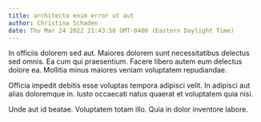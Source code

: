 ```yaml
---
title: architecto enim error ut aut
author: Christina Schaden
date: Thu Mar 24 2022 21:43:58 GMT-0400 (Eastern Daylight Time)
---
```

In officiis dolorem sed aut. Maiores dolorem sunt necessitatibus delectus sed omnis. Ea cum qui praesentium. Facere libero autem eum delectus dolore ea. Mollitia minus maiores veniam voluptatem repudiandae.

 Officia impedit debitis esse voluptas tempora adipisci velit. In adipisci aut alias doloremque in. Iusto occaecati natus quaerat et voluptatem quia nisi.

 Unde aut id beatae. Voluptatem totam illo. Quia in dolor inventore labore.